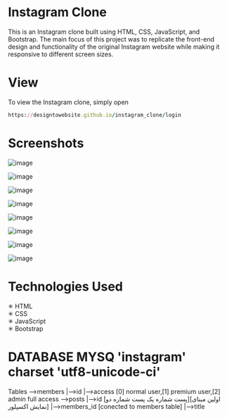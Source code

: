 # Instagram Clone

This is an Instagram clone built using HTML, CSS, JavaScript, and Bootstrap. The main focus of this project was to replicate the front-end design and functionality of the original Instagram website while making it responsive to different screen sizes.

# View

To view the Instagram clone, simply open 
```ruby
https://designtowebsite.github.io/instagram_clone/login
```
# Screenshots

![image](https://user-images.githubusercontent.com/74991230/232751341-87ecf3de-0ce7-4c09-9486-2ede34c837b3.png)

![image](https://user-images.githubusercontent.com/74991230/232751566-b7b07a68-b7cc-4459-9e8d-7e9e2e2cb7e6.png)

![image](https://user-images.githubusercontent.com/74991230/232751724-5f9b60bf-a2f6-4e74-b837-dccdd9082eac.png)

![image](https://user-images.githubusercontent.com/74991230/232751821-ddf33ddc-cfae-4b9f-98b0-f6d25c07d4d5.png)

![image](https://user-images.githubusercontent.com/74991230/232751943-065dcfd8-e925-4d24-a63e-21695e3458bf.png)

![image](https://user-images.githubusercontent.com/74991230/232752075-75bed5c3-16b7-4eed-be76-7c78a3440b0d.png)

![image](https://user-images.githubusercontent.com/74991230/232752130-10822b94-1441-4bb8-9c41-a4bc9fb6e98c.png)

![image](https://user-images.githubusercontent.com/74991230/232752215-eac73b57-432b-47a6-88cb-6845268dad6d.png)


# Technologies Used

✳ HTML </br>
✳ CSS  </br>
✳ JavaScript  </br>
✳ Bootstrap  </br>

# DATABASE MYSQ 'instagram' charset 'utf8-unicode-ci'
Tables
-->members
  |-->id
  |-->access [0] normal user,[1] premium user,[2] admin full access
-->posts
  |-->id [پست شماره یک پست شماره دو][اولین مبنای نمایش اکسپلور]
  |-->members_id [conected to members table]
  |-->title
